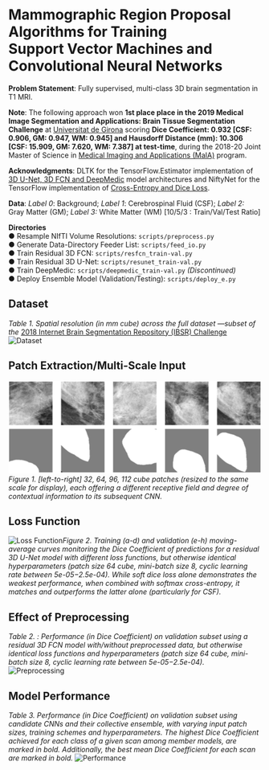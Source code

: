 # **Mammographic Region Proposal Algorithms** for Training <br> Support Vector Machines and Convolutional Neural Networks

**Problem Statement**: Fully supervised, multi-class 3D brain segmentation in T1 MRI. 

**Note**: The following approach won **1st place place in the 2019 Medical Image Segmentation and Applications: Brain Tissue Segmentation Challenge** at [Universitat de Girona](https://www.udg.edu) scoring **Dice Coefficient: 0.932 [CSF: 0.906, GM: 0.947, WM: 0.945] and Hausdorff Distance (mm): 10.306 [CSF: 15.909, GM: 7.620, WM: 7.387] at test-time**, during the 2018-20 Joint Master of Science in [Medical Imaging and Applications (MaIA)](https://maiamaster.udg.edu) program.  

**Acknowledgments**: DLTK for the TensorFlow.Estimator implementation of [3D U-Net, 3D FCN and DeepMedic](https://github.com/DLTK/models) model architectures and NiftyNet for the  TensorFlow implementation of [Cross-Entropy and Dice Loss](https://github.com/NifTK/NiftyNet/blob/dev/niftynet/layer/loss_segmentation.py).
 
**Data**: *Label 0*: Background; *Label 1*: Cerebrospinal Fluid (CSF); *Label 2:* Gray Matter (GM); *Label 3:* White Matter (WM) [10/5/3 : Train/Val/Test Ratio]
 
 
**Directories**  
  ● Resample NIfTI Volume Resolutions: `scripts/preprocess.py`  
  ● Generate Data-Directory Feeder List: `scripts/feed_io.py`  
  ● Train Residual 3D FCN: `scripts/resfcn_train-val.py`  
  ● Train Residual 3D U-Net: `scripts/resunet_train-val.py`  
  ● Train DeepMedic: `scripts/deepmedic_train-val.py` *(Discontinued)*  
  ● Deploy Ensemble Model (Validation/Testing): `scripts/deploy_e.py` 

  
## Dataset  

*Table 1. Spatial resolution (in mm cube) across the full dataset —subset of the* [2018 Internet Brain Segmentation Repository (IBSR) Challenge](https://www.nitrc.org/projects/ibsr) 
![Dataset](reports/images/dataset.png)
   
     
## Patch Extraction/Multi-Scale Input  

![Patch](reports/images/patch.png)*Figure 1.  [left-to-right] 32, 64, 96, 112 cube patches (resized to the same scale for display), each
offering a different receptive field and degree of contextual information to its subsequent CNN.* 

    
## Loss Function 

![Loss Function](reports/images/loss.png)*Figure 2.  Training (a-d) and validation (e-h) moving-average curves monitoring the Dice
Coefficient of predictions for a residual 3D U-Net model with different loss functions, but otherwise identical hyperparameters (patch size 64 cube, mini-batch size 8, cyclic learning rate between 5e-05−2.5e-04). While soft dice loss alone demonstrates the weakest performance, when combined with softmax cross-entropy, it matches and outperforms the latter alone (particularly for CSF).*  
 

## Effect of Preprocessing 

*Table 2.  : Performance (in Dice Coefficient) on validation subset using a residual 3D FCN model with/without preprocessed data, but otherwise identical loss functions and hyperparameters (patch size 64 cube, mini-batch size 8, cyclic learning rate between 5e-05−2.5e-04).*
![Preprocessing](reports/images/preprocess_results.png) 


## Model Performance  

*Table 3.  Performance (in Dice Coefficient) on validation subset using candidate CNNs and their collective ensemble, with varying input patch sizes, training schemes and hyperparameters. The highest Dice Coefficient achieved for each class of a given scan among member models, are marked in bold. Additionally, the best mean Dice Coefficient for each scan are marked in bold.*
![Performance](reports/images/model_results.png)


